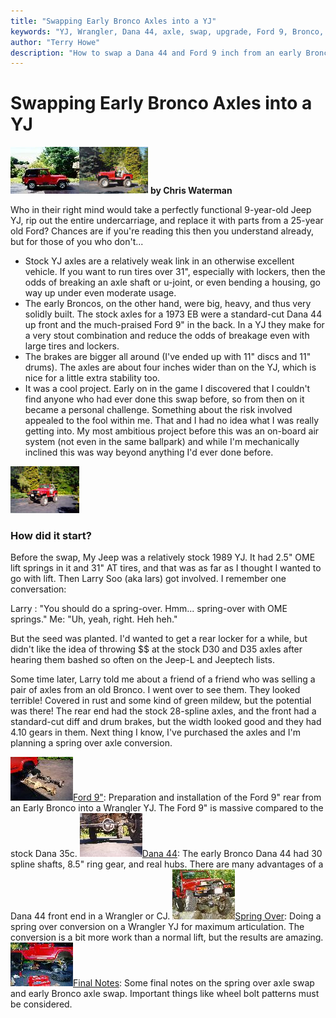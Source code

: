 ```yaml
---
title: "Swapping Early Bronco Axles into a YJ"
keywords: "YJ, Wrangler, Dana 44, axle, swap, upgrade, Ford 9, Bronco, spring over, SOA"
author: "Terry Howe"
description: "How to swap a Dana 44 and Ford 9 inch from an early Bronco into a Jeep Wrangler YJ.  Details on how to do a spring over on a Wrangler YJ at the same time."
---
```

# Swapping Early Bronco Axles into a YJ

[![Before](../../../img/axle/upgrades/fordeb/b4_.jpg)](../../../img/axle/upgrades/fordeb/b4.jpg)[![After](../../../img/axle/upgrades/fordeb/homesid_.jpg)](../../../img/axle/upgrades/fordeb/homesid.jpg)
**by Chris Waterman**

Who in their right mind would take a perfectly functional 9-year-old Jeep YJ, rip out the entire undercarriage, and replace it with parts from a 25-year old Ford? Chances are if you're reading this then you understand already, but for those of you who don't...

  * Stock YJ axles are a relatively weak link in an otherwise excellent vehicle. If you want to run tires over 31", especially with lockers, then the odds of breaking an axle shaft or u-joint, or even bending a housing, go way up under even moderate usage.
  * The early Broncos, on the other hand, were big, heavy, and thus very solidly built. The stock axles for a 1973 EB were a standard-cut Dana 44 up front and the much-praised Ford 9" in the back. In a YJ they make for a very stout combination and reduce the odds of breakage even with large tires and lockers.
  * The brakes are bigger all around (I've ended up with 11" discs and 11" drums). The axles are about four inches wider than on the YJ, which is nice for a little extra stability too.
  * It was a cool project. Early on in the game I discovered that I couldn't find anyone who had ever done this swap before, so from then on it became a personal challenge. Something about the risk involved appealed to the fool within me. That and I had no idea what I was really getting into. My most ambitious project before this was an on-board air system (not even in the same ballpark) and while I'm mechanically inclined this was way beyond anything I'd ever done before.

[![Angle view](../../../img/axle/upgrades/fordeb/home45_.jpg)](../../../img/axle/upgrades/fordeb/home45.jpg)

### How did it start?

Before the swap, My Jeep was a relatively stock 1989 YJ. It had 2.5" OME lift springs in it and 31" AT tires, and that was as far as I thought I wanted to go with lift. Then Larry Soo (aka lars) got involved. I remember one conversation:

Larry : "You should do a spring-over. Hmm... spring-over with OME springs."
Me: "Uh, yeah, right. Heh heh."

But the seed was planted. I'd wanted to get a rear locker for a while, but didn't like the idea of throwing $$ at the stock D30 and D35 axles after hearing them bashed so often on the Jeep-L and Jeeptech lists.

Some time later, Larry told me about a friend of a friend who was selling a pair of axles from an old Bronco. I went over to see them. They looked terrible! Covered in rust and some kind of green mildew, but the potential was there! The rear end had the stock 28-spline axles, and the front had a standard-cut diff and drum brakes, but the width looked good and they had 4.10 gears in them. Next thing I know, I've purchased the axles and I'm planning a spring over axle conversion.

![Ford vs. Dana](../../../img/axle/upgrades/fordeb/rearcmptocj_.jpg)[Ford 9"](f9.md): Preparation and installation of the Ford 9" rear from an Early Bronco into a Wrangler YJ. The Ford 9" is massive compared to the stock Dana 35c. ![Dana 44](../../../img/axle/upgrades/fordeb/nodngltoc_.jpg)[Dana 44](d44.md): The early Bronco Dana 44 had 30 spline shafts, 8.5" ring gear, and real hubs. There are many advantages of a Dana 44 front end in a Wrangler or CJ. ![Flex](../../../img/axle/upgrades/fordeb/hutflx1_.jpg)[Spring Over](soa.md): Doing a spring over conversion on a Wrangler YJ for maximum articulation. The conversion is a bit more work than a normal lift, but the results are amazing. ![Lars Help](../../../img/axle/upgrades/fordeb/larshlptoc_.jpg)[Final Notes](conclude.md): Some final notes on the spring over axle swap and early Bronco axle swap. Important things like wheel bolt patterns must be considered.